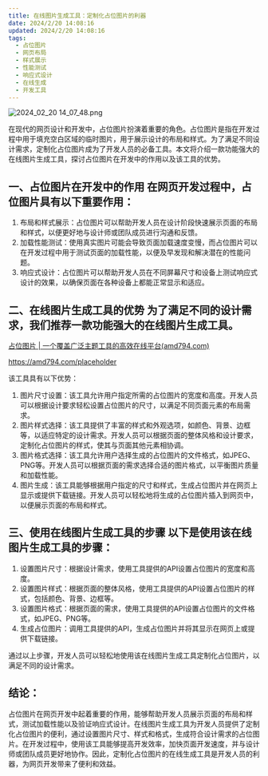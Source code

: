 ```yaml
---
title: 在线图片生成工具：定制化占位图片的利器
date: 2024/2/20 14:08:16
updated: 2024/2/20 14:08:16
tags:
  - 占位图片
  - 网页布局
  - 样式展示
  - 性能测试
  - 响应式设计
  - 在线生成
  - 开发工具
---
```



<img src="https://static.cmdragon.cn/blog/images/2024_02_20 14_07_48.png@blog" title="2024_02_20 14_07_48.png" alt="2024_02_20 14_07_48.png"/>


在现代的网页设计和开发中，占位图片扮演着重要的角色。占位图片是指在开发过程中用于填充空白区域的临时图片，用于展示设计的布局和样式。为了满足不同设计需求，定制化占位图片成为了开发人员的必备工具。本文将介绍一款功能强大的在线图片生成工具，探讨占位图片在开发中的作用以及该工具的优势。

## 一、占位图片在开发中的作用 在网页开发过程中，占位图片具有以下重要作用：

1. 布局和样式展示：占位图片可以帮助开发人员在设计阶段快速展示页面的布局和样式，以便更好地与设计师或团队成员进行沟通和反馈。
1. 加载性能测试：使用真实图片可能会导致页面加载速度变慢，而占位图片可以在开发过程中用于测试页面的加载性能，以便及早发现和解决潜在的性能问题。
1. 响应式设计：占位图片可以帮助开发人员在不同屏幕尺寸和设备上测试响应式设计的效果，以确保页面在各种设备上都能正常显示和适应。

## 二、在线图片生成工具的优势 为了满足不同的设计需求，我们推荐一款功能强大的在线图片生成工具。

[占位图片 | 一个覆盖广泛主题工具的高效在线平台(amd794.com)](https://amd794.com/placeholder)

https://amd794.com/placeholder

该工具具有以下优势：

1. 图片尺寸设置：该工具允许用户指定所需的占位图片的宽度和高度。开发人员可以根据设计要求轻松设置占位图片的尺寸，以满足不同页面元素的布局需求。
1. 图片样式选择：该工具提供了丰富的样式和外观选项，如颜色、背景、边框等，以适应特定的设计需求。开发人员可以根据页面的整体风格和设计要求，定制化占位图片的样式，使其与页面其他元素相协调。
1. 图片格式选择：该工具允许用户选择生成的占位图片的文件格式，如JPEG、PNG等。开发人员可以根据页面的需求选择合适的图片格式，以平衡图片质量和加载性能。
1. 图片生成：该工具能够根据用户指定的尺寸和样式，生成占位图片并在网页上显示或提供下载链接。开发人员可以轻松地将生成的占位图片插入到网页中，以便展示页面的布局和样式。

## 三、使用在线图片生成工具的步骤 以下是使用该在线图片生成工具的步骤：

1. 设置图片尺寸：根据设计需求，使用工具提供的API设置占位图片的宽度和高度。
1. 设置图片样式：根据页面的整体风格，使用工具提供的API设置占位图片的样式，包括颜色、背景、边框等。
1. 设置图片格式：根据页面的需求，使用工具提供的API设置占位图片的文件格式，如JPEG、PNG等。
1. 生成占位图片：调用工具提供的API，生成占位图片并将其显示在网页上或提供下载链接。

通过以上步骤，开发人员可以轻松地使用该在线图片生成工具定制化占位图片，以满足不同的设计需求。

## 结论：

占位图片在网页开发中起着重要的作用，能够帮助开发人员展示页面的布局和样式，测试加载性能以及验证响应式设计。在线图片生成工具为开发人员提供了定制化占位图片的便利，通过设置图片尺寸、样式和格式，生成符合设计需求的占位图片。在开发过程中，使用该工具能够提高开发效率，加快页面开发速度，并与设计师或团队成员更好地协作。因此，定制化占位图片的在线生成工具是开发人员的利器，为网页开发带来了便利和效益。
